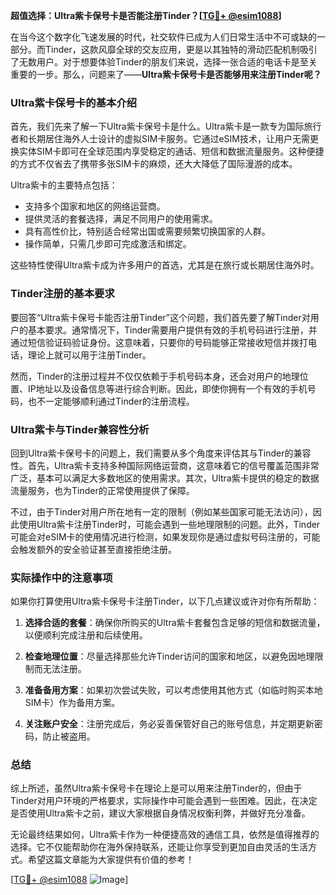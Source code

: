 **超值选择：Ultra紫卡保号卡是否能注册Tinder？[[TG💪+ @esim1088](https://t.me/s/esim1088)]**

在当今这个数字化飞速发展的时代，社交软件已成为人们日常生活中不可或缺的一部分。而Tinder，这款风靡全球的交友应用，更是以其独特的滑动匹配机制吸引了无数用户。对于想要体验Tinder的朋友们来说，选择一张合适的电话卡是至关重要的一步。那么，问题来了——**Ultra紫卡保号卡是否能够用来注册Tinder呢？**

### Ultra紫卡保号卡的基本介绍

首先，我们先来了解一下Ultra紫卡保号卡是什么。Ultra紫卡是一款专为国际旅行者和长期居住海外人士设计的虚拟SIM卡服务。它通过eSIM技术，让用户无需更换实体SIM卡即可在全球范围内享受稳定的通话、短信和数据流量服务。这种便捷的方式不仅省去了携带多张SIM卡的麻烦，还大大降低了国际漫游的成本。

Ultra紫卡的主要特点包括：
- 支持多个国家和地区的网络运营商。
- 提供灵活的套餐选择，满足不同用户的使用需求。
- 具有高性价比，特别适合经常出国或需要频繁切换国家的人群。
- 操作简单，只需几步即可完成激活和绑定。

这些特性使得Ultra紫卡成为许多用户的首选，尤其是在旅行或长期居住海外时。

### Tinder注册的基本要求

要回答“Ultra紫卡保号卡能否注册Tinder”这个问题，我们首先要了解Tinder对用户的基本要求。通常情况下，Tinder需要用户提供有效的手机号码进行注册，并通过短信验证码验证身份。这意味着，只要你的号码能够正常接收短信并拨打电话，理论上就可以用于注册Tinder。

然而，Tinder的注册过程并不仅仅依赖于手机号码本身，还会对用户的地理位置、IP地址以及设备信息等进行综合判断。因此，即使你拥有一个有效的手机号码，也不一定能够顺利通过Tinder的注册流程。

### Ultra紫卡与Tinder兼容性分析

回到Ultra紫卡保号卡的问题上，我们需要从多个角度来评估其与Tinder的兼容性。首先，Ultra紫卡支持多种国际网络运营商，这意味着它的信号覆盖范围非常广泛，基本可以满足大多数地区的使用需求。其次，Ultra紫卡提供的稳定的数据流量服务，也为Tinder的正常使用提供了保障。

不过，由于Tinder对用户所在地有一定的限制（例如某些国家可能无法访问），因此使用Ultra紫卡注册Tinder时，可能会遇到一些地理限制的问题。此外，Tinder可能会对eSIM卡的使用情况进行检测，如果发现你是通过虚拟号码注册的，可能会触发额外的安全验证甚至直接拒绝注册。

### 实际操作中的注意事项

如果你打算使用Ultra紫卡保号卡注册Tinder，以下几点建议或许对你有所帮助：

1. **选择合适的套餐**：确保你所购买的Ultra紫卡套餐包含足够的短信和数据流量，以便顺利完成注册和后续使用。
   
2. **检查地理位置**：尽量选择那些允许Tinder访问的国家和地区，以避免因地理限制而无法注册。

3. **准备备用方案**：如果初次尝试失败，可以考虑使用其他方式（如临时购买本地SIM卡）作为备用方案。

4. **关注账户安全**：注册完成后，务必妥善保管好自己的账号信息，并定期更新密码，防止被盗用。

### 总结

综上所述，虽然Ultra紫卡保号卡在理论上是可以用来注册Tinder的，但由于Tinder对用户环境的严格要求，实际操作中可能会遇到一些困难。因此，在决定是否使用Ultra紫卡之前，建议大家根据自身情况权衡利弊，并做好充分准备。

无论最终结果如何，Ultra紫卡作为一种便捷高效的通信工具，依然是值得推荐的选择。它不仅能帮助你在海外保持联系，还能让你享受到更加自由灵活的生活方式。希望这篇文章能为大家提供有价值的参考！

[[TG💪+ @esim1088](https://t.me/s/esim1088) ![Image](https://i.postimg.cc/4NQfJmqS/Snipaste-2025-05-13-00-14-12.png)]